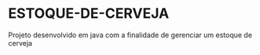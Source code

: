 # ESTOQUE-DE-CERVEJA
Projeto desenvolvido em java com a finalidade de gerenciar um estoque de cerveja
